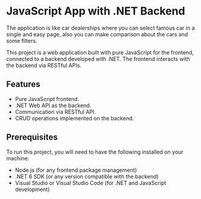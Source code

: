 # JavaScript App with .NET Backend

The application is like car dealerships where you can select famous car in a single and easy page, also you can make comparison about the cars and some filters.

This project is a web application built with pure JavaScript for the frontend, connected to a backend developed with .NET. The frontend interacts with the backend via RESTful APIs.

## Features
* Pure JavaScript frontend.
* .NET Web API as the backend.
* Communication via RESTful API.
* CRUD operations implemented on the backend.
## Prerequisites
To run this project, you will need to have the following installed on your machine:

* Node.js (for any frontend package management)
* .NET 6 SDK (or any version compatible with the backend)
* Visual Studio or Visual Studio Code (for .NET and JavaScript development)
